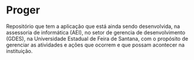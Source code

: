 # Proger
Repositório que tem a aplicação que está ainda sendo desenvolvida, na assessoria de informática (AEI), no setor de gerencia de desenvolvimento (GDES), na Universidade Estadual de Feira de Santana, com o propósito de gerenciar as atividades e ações que ocorrem e que possam acontecer na instituição.
